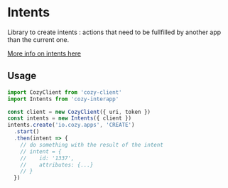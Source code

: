 # Intents

Library to create intents : actions that need to be fullfilled by another app than the current one.

[More info on intents here](https://docs.cozy.io/en/cozy-stack/intents/#intents)

## Usage

```js
import CozyClient from 'cozy-client'
import Intents from 'cozy-interapp'

const client = new CozyClient({ uri, token })
const intents = new Intents({ client })
intents.create('io.cozy.apps', 'CREATE')
  .start()
  .then(intent => {
    // do something with the result of the intent
    // intent = {
    //    id: '1337',
    //    attributes: {...}
    // }
  })
```
